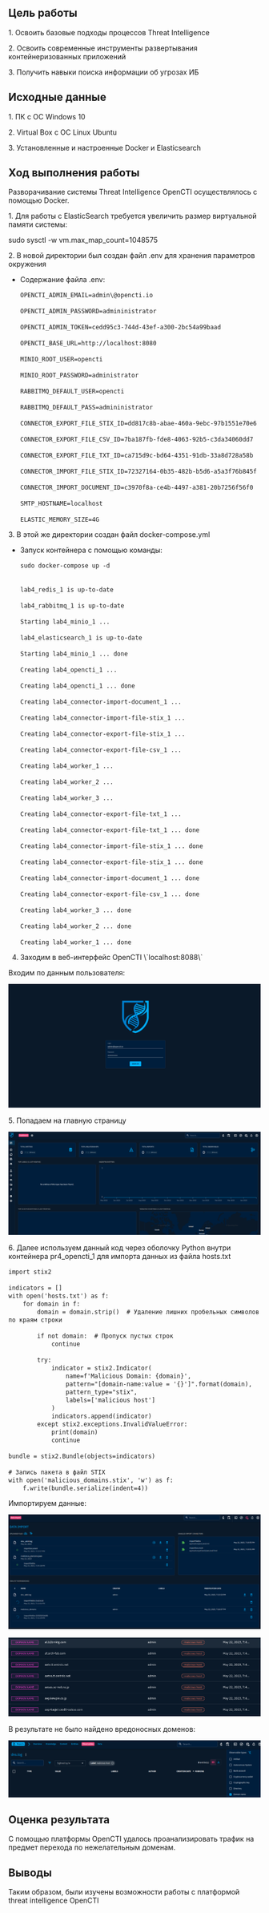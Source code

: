 ## Цель работы

1\. Освоить базовые подходы процессов Threat Intelligence

2\. Освоить современные инструменты развертывания контейнеризованных приложений

3\. Получить навыки поиска информации об угрозах ИБ

## ️Исходные данные

1\. ПК с ОС Windows 10

2\. Virtual Box с ОС Linux Ubuntu

3\. Установленные и настроенные Docker и Elasticsearch

## Ход выполнения работы

Разворачивание системы Threat Intelligence OpenCTI осуществлялось с помощью Docker.

1\. Для работы с ElasticSearch требуется увеличить размер виртуальной памяти системы:

sudo sysctl -w vm.max_map_count=1048575

2\. В новой директории был создан файл .env для хранения параметров окружения

-   Содержание файла .env:

        OPENCTI_ADMIN_EMAIL=admin\@opencti.io

        OPENCTI_ADMIN_PASSWORD=admininistrator

        OPENCTI_ADMIN_TOKEN=cedd95c3-744d-43ef-a300-2bc54a99baad

        OPENCTI_BASE_URL=http://localhost:8080

        MINIO_ROOT_USER=opencti

        MINIO_ROOT_PASSWORD=administrator

        RABBITMQ_DEFAULT_USER=opencti

        RABBITMQ_DEFAULT_PASS=admininistrator

        CONNECTOR_EXPORT_FILE_STIX_ID=dd817c8b-abae-460a-9ebc-97b1551e70e6

        CONNECTOR_EXPORT_FILE_CSV_ID=7ba187fb-fde8-4063-92b5-c3da34060dd7

        CONNECTOR_EXPORT_FILE_TXT_ID=ca715d9c-bd64-4351-91db-33a8d728a58b

        CONNECTOR_IMPORT_FILE_STIX_ID=72327164-0b35-482b-b5d6-a5a3f76b845f

        CONNECTOR_IMPORT_DOCUMENT_ID=c3970f8a-ce4b-4497-a381-20b7256f56f0

        SMTP_HOSTNAME=localhost

        ELASTIC_MEMORY_SIZE=4G

3\. В этой же директории создан файл docker-compose.yml

-   Запуск контейнера с помощью команды:

        sudo docker-compose up -d


        lab4_redis_1 is up-to-date

        lab4_rabbitmq_1 is up-to-date

        Starting lab4_minio_1 ...

        lab4_elasticsearch_1 is up-to-date

        Starting lab4_minio_1 ... done

        Creating lab4_opencti_1 ...

        Creating lab4_opencti_1 ... done

        Creating lab4_connector-import-document_1 ...

        Creating lab4_connector-import-file-stix_1 ...

        Creating lab4_connector-export-file-stix_1 ...

        Creating lab4_connector-export-file-csv_1 ...

        Creating lab4_worker_1 ...

        Creating lab4_worker_2 ...

        Creating lab4_worker_3 ...

        Creating lab4_connector-export-file-txt_1 ...

        Creating lab4_connector-export-file-txt_1 ... done

        Creating lab4_connector-import-file-stix_1 ... done

        Creating lab4_connector-export-file-stix_1 ... done

        Creating lab4_connector-import-document_1 ... done

        Creating lab4_connector-export-file-csv_1 ... done

        Creating lab4_worker_3 ... done

        Creating lab4_worker_2 ... done

        Creating lab4_worker_1 ... done

4.  Заходим в веб-интерфейс OpenCTI \\\`localhost:8088\\\`

Входим по данным пользователя:

![](images/image-2018839537.png)

5\. Попадаем на главную страницу

![](images/image-385942215.png)

6\. Далее используем данный код через оболочку Python внутри контейнера pr4_opencti_1 для импорта данных из файла hosts.txt

```{python}
import stix2

indicators = []
with open('hosts.txt') as f:
    for domain in f:
        domain = domain.strip()  # Удаление лишних пробельных символов по краям строки

        if not domain:  # Пропуск пустых строк
            continue

        try:
            indicator = stix2.Indicator(
                name=f'Malicious Domain: {domain}',
                pattern="[domain-name:value = '{}']".format(domain),
                pattern_type="stix",
                labels=['malicious host']
            )
            indicators.append(indicator)
        except stix2.exceptions.InvalidValueError:
            print(domain)
            continue

bundle = stix2.Bundle(objects=indicators)

# Запись пакета в файл STIX
with open('malicious_domains.stix', 'w') as f:
    f.write(bundle.serialize(indent=4))

```

Импортируем данные:

![](images/image-2051502889.png)

![](images/image-744861057.png)

В результате не было найдено вредоносных доменов:

![](images/image-645401568.png)

## Оценка результата

С помощью платформы OpenCTI удалось проанализировать трафик на предмет перехода по нежелательным доменам.

## Выводы

Таким образом, были изучены возможности работы с платформой threat intelligence OpenCTI

